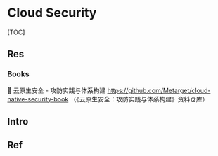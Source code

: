 # Cloud Security

[TOC]



## Res
### Books
📖 云原生安全 - 攻防实践与体系构建
https://github.com/Metarget/cloud-native-security-book （《云原生安全：攻防实践与体系构建》资料仓库）



## Intro


## Ref



